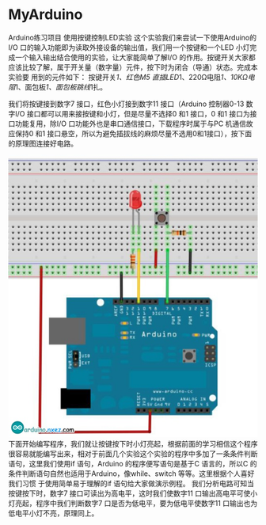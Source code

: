 # MyArduino
Arduino练习项目
使用按键控制LED实验
这个实验我们来尝试一下使用Arduino的I/O 口的输入功能即为读取外接设备的输出值，我们用一个按键和一个LED 小灯完成一个输入输出结合使用的实验，让大家能简单了解I/O 的作用。按键开关大家都应该比较了解，属于开关量（数字量）元件，按下时为闭合（导通）状态。完成本实验要
用到的元件如下：
按键开关*1、红色M5 直插LED*1、220Ω电阻*1、10KΩ电阻*1、面包板*1、面包板跳线*1扎。

我们将按键接到数字7 接口，红色小灯接到数字11 接口（Arduino 控制器0-13 数字I/O 接口都可以用来接按键和小灯，但是尽量不选择0 和1 接口，0 和1 接口为接口功能复用，除I/O 口功能外也是串口通信接口，下载程序时属于与PC 机通信故应保持0 和1 接口悬空，所以为避免插拔线的麻烦尽量不选用0和1接口），按下面的原理图连接好电路。

<img src = "img.jpg">
下面开始编写程序，我们就让按键按下时小灯亮起，根据前面的学习相信这个程序很容易就能编写出来，相对于前面几个实验这个实验的程序中多加了一条条件判断语句，这里我们使用if 语句，Arduino 的程序便写语句是基于C 语言的，所以C 的条件判断语句自然也适用于Arduino，像while、switch 等等。这里根据个人喜好我们习惯
于使用简单易于理解的if 语句给大家做演示例程。
我们分析电路可知当按键按下时，数字7 接口可读出为高电平，这时我们使数字11 口输出高电平可使小灯亮起，程序中我们判断数字7 口是否为低电平，要为低电平使数字11 口输出也为低电平小灯不亮，原理同上。
